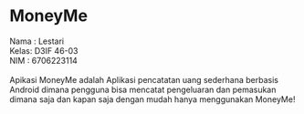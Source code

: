 # MoneyMe
Nama : Lestari<br>
Kelas: D3IF 46-03<br>
NIM  : 6706223114<br>
<br>
Apikasi MoneyMe adalah Aplikasi pencatatan uang sederhana berbasis Android dimana pengguna bisa mencatat pengeluaran dan pemasukan dimana saja dan kapan saja dengan mudah hanya menggunakan MoneyMe!
